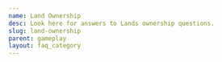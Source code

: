 ```yaml
---
name: Land Ownership
desc: Look here for answers to Lands ownership questions.
slug: land-ownership
parent: gameplay
layout: faq_category
---
```

